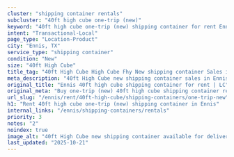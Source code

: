 ```yaml
---
cluster: "shipping container rentals"
subcluster: "40ft high cube one-trip (new)"
keyword: "40ft high cube one-trip (new) shipping container for rent Ennis, TX"
intent: "Transactional-Local"
page_type: "Location-Product"
city: "Ennis, TX"
service_type: "shipping container"
condition: "New"
size: "40ft High Cube"
title_tag: "40ft High Cube High Cube Fhy New shipping container Sales in Ennis | LC Container"
meta_description: "40ft High Cube new shipping container sales in Ennis. High cube containers with extra height. Fast delivery, competitive pricing. Serving shipping containers area. Quote ID: RIY. Call (214) 524-4168 for your free quote today."
original_title: "Ennis 40ft high cube shipping container for rent | LC"
original_meta: "Buy one-trip (new) 40ft high cube shipping container rent with local delivery in Ennis, TX. LC Container — local Since 2003. Request a fast quote today."
url_slug: "/ennis/rent/40ft-high-cube/shipping-containers/one-trip-new"
h1: "Rent 40ft high cube one-trip (new) shipping container in Ennis"
internal_links: "/ennis/shipping-containers/rentals"
priority: 3
notes: "2"
noindex: true
image_alt: "40ft High Cube new shipping container available for delivery in Ennis"
last_updated: "2025-10-21"
---
```


<!-- TODO: Add unique city/inventory copy, images, and internal links here. -->
